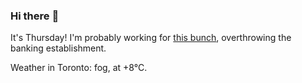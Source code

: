 ### Hi there :wave:

It's Thursday! I'm probably working for [this bunch](https://github.com/kohofinancial), overthrowing the banking establishment.

Weather in Toronto: fog, at +8°C.
